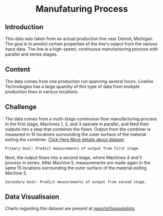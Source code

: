 # <center>  Manufaturing Process </center>

## Introduction

This data was taken from an actual production line near Detroit, Michigan. The goal is to predict certain properties of the line's output from the various input data. The line is a high-speed, continuous manufacturing process with parallel and series stages.

## Content

The data comes from one production run spanning several hours. Liveline Technologies has a large quantity of this type of data from multiple production lines in various locations.

## Challenge  

The data comes from a multi-stage continuous flow manufacturing process. In the first stage, Machines 1, 2, and 3 operate in parallel, and feed their outputs into a step that combines the flows. Output from the combiner is measured in 15 locations surrounding the outer surface of the material exiting the combiner.
[Click Here More details about dataset](data\raw\notes_on_dataset.txt)

```
Primary Goal: Predict measurements of output from first stage.
```

Next, the output flows into a second stage, where Machines 4 and 5 process in series. After Machine 5, measurements are made again in the same 15 locations surrounding the outer surface of the material exiting Machine 5.

```
Secondary Goal: Predict measurements of output from second stage.
```

## Data Visualisaion 

Charts regarding this dataset are present at [reports\figures\plots](reports\figures\plots)
